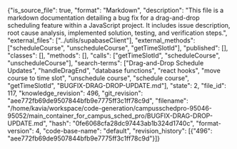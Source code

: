 {"is_source_file": true, "format": "Markdown", "description": "This file is a markdown documentation detailing a bug fix for a drag-and-drop scheduling feature within a JavaScript project. It includes issue description, root cause analysis, implemented solution, testing, and verification steps.", "external_files": ["../utils/supabaseClient"], "external_methods": ["scheduleCourse", "unscheduleCourse", "getTimeSlotId"], "published": [], "classes": [], "methods": [], "calls": ["getTimeSlotId", "scheduleCourse", "unscheduleCourse"], "search-terms": ["Drag-and-Drop Schedule Updates", "handleDragEnd", "database functions", "react hooks", "move course to time slot", "unschedule course", "schedule course", "getTimeSlotId", "BUGFIX-DRAG-DROP-UPDATE.md"], "state": 2, "file_id": 117, "knowledge_revision": 496, "git_revision": "aee772fb69de9507844bfb9e7775ff3c1ff78c9d", "filename": "/home/kavia/workspace/code-generation/campusschedpro-95046-95052/main_container_for_campus_sched_pro/BUGFIX-DRAG-DROP-UPDATE.md", "hash": "0fe6068cfa28dc97443ab1b324d1740c", "format-version": 4, "code-base-name": "default", "revision_history": [{"496": "aee772fb69de9507844bfb9e7775ff3c1ff78c9d"}]}